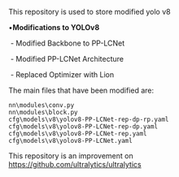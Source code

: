 This repository is used to store modified yolo v8

•**Modifications to YOLOv8** 

​    \- Modified Backbone to PP-LCNet

​    \- Modified PP-LCNet Architecture

​    \- Replaced Optimizer with Lion

The main files that have been modified are:

```
nn\modules\conv.py
nn\modules\block.py
cfg\models\v8\yolov8-PP-LCNet-rep-dp-rp.yaml
cfg\models\v8\yolov8-PP-LCNet-rep-dp.yaml
cfg\models\v8\yolov8-PP-LCNet-rep.yaml
cfg\models\v8\yolov8-PP-LCNet.yaml
```

This repository is an improvement on https://github.com/ultralytics/ultralytics